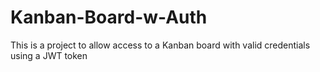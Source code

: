 # Kanban-Board-w-Auth
This is a project to allow access to a Kanban board with valid credentials using a JWT token
